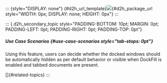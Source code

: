 ::: {style="DISPLAY: none"}
[](ms-xhelp:///?Id=d2h_url_template){#d2h_url_template}![](!package_url!){#d2h_package_url style="WIDTH: 0px; DISPLAY: none; HEIGHT: 0px"}
:::

::: {.d2h_secondary_topic style="PADDING-BOTTOM: 10pt; MARGIN: 0pt; PADDING-LEFT: 0pt; PADDING-RIGHT: 0pt; PADDING-TOP: 0pt"}
##### Use Case Scenarios {#use-case-scenarios style="tab-stops: 0pt"}

Using this feature, users can decide whether the docked windows should be automatically hidden as per default behavior or visible when DockFill is enabled and tabbed documents are present.

[]{#related-topics}
:::
